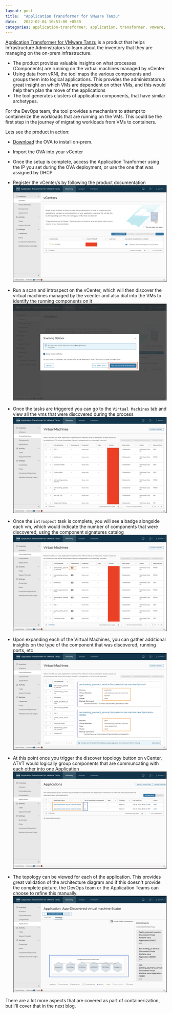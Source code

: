 ```yaml
---
layout: post
title:  "Application Transformer for VMware Tanzu"
date:   2022-02-04 10:51:00 +0530
categories: application-transformer, application, transformer, vmware, tanzu, kubernetes, cots, java, legacy
---
```


[Application Transformer for VMware Tanzu](https://tanzu.vmware.com/content/blog/application-transformer-for-vmware-tanzu) is a product that helps Infrastructure Adminstrators to learn about the inventory that they are managing on the on-prem infrastructure. 

* The product provides valuable insights on what processes (Components) are running on the virtual machines managed by vCenter
* Using data from vRNI, the tool maps the various components and groups them into logical applications. This provides the administrators a great insight on which VMs are dependent on other VMs, and this would help them plan the move of the applications
* The tool generates clusters of application components, that have similar archetypes. 

For the DevOps team, the tool provides a mechanism to attempt to containerize the workloads that are running on the VMs. This could be the first step in the journey of migrating workloads from VMs to containers.

Lets see the product in action:

* [Download](https://customerconnect.vmware.com/downloads/info/slug/infrastructure_operations_management/application_transformer_for_vmware_tanzu/1_x) the OVA to install on-prem.
* Import the OVA into your vCenter
* Once the setup is complete, access the Application Tranformer using the IP you set during the OVA deployment, or use the one that was assigned by DHCP

* Register the vCenter/s by following the product documentation
  ![](./../assets/atvt/atvt-1.png)

* Run a scan and introspect on the vCenter, which will then discover the virtual machines managed by the vcenter and also dial into the VMs to identify the running components on it
  ![](./../assets/atvt/atvt-2.png)

* Once the tasks are triggered you can go to the `Virtual Machines` tab and view all the vms that were discovered during the process
  ![](./../assets/atvt/atvt-3.png)

* Once the `introspect` task is complete, you will see a badge alongside each vm, which would indicate the number of components that were discovered, using the component signatures catalog
  ![](./../assets/atvt/atvt-4.png)

* Upon expanding each of the Virtual Machines, you can gather additional insights on the type of the component that was discovered, running ports, etc
  ![](./../assets/atvt/atvt-5.png)

* At this point once you trigger the discover topology button on vCenter, ATVT would logically group components that are communcating with each other into one Application
  ![](./../assets/atvt/atvt-6.png)

* The topology can be viewed for each of the application. This provides great validation of the architecture diagram and if this doesn't provide the complete picture, the DevOps team or the Application Teams can choose to refine this manually.
  ![](./../assets/atvt/atvt-7.png)

There are a lot more aspects that are covered as part of containerization, but I'll cover that in the next blog. 
